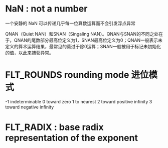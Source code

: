 #  NaN : not a number
一个安静的 NaN 可以传递几乎每一位算数运算而不会引发浮点异常

QNAN（Quiet NAN）和SNAN（Singaling NAN）。QNAN与SNAN的不同之处在于，QNAN的尾数部分最高位定义为1，SNAN最高位定义为0；QNAN一般表示未定义的算术运算结果，最常见的莫过于除0运算；SNAN一般被用于标记未初始化的值，以此来捕获异常。

# FLT_ROUNDS  rounding mode 进位模式
-1 indeterminable
0  toward zero 
1  to nearest
2  toward positive infinity
3  toward negative infinity

# FLT_RADIX : base radix representation of the exponent

